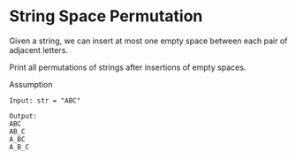 # String Space Permutation

Given a string, we can insert at most one empty space between each pair of adjacent letters. 

Print all permutations of strings after insertions of empty spaces. 

Assumption

```
Input: str = "ABC" 

Output: 
ABC
AB_C
A_BC
A_B_C
```